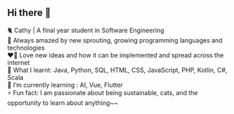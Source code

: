 ## Hi there 👋

🐈 Cathy | A final year student in Software Engineering <br>
💭 Always amazed by new sprouting, growing programming languages and technologies <br>
❤️‍🔥 Love new ideas and how it can be implemented and spread across the internet <br>
💙 What I learnt: Java, Python, SQL, HTML, CSS, JavaScript, PHP, Kotlin, C#, Scala <br>
🌱 I’m currently learning : AI, Vue, Flutter <br>
⚡ Fun fact: I am passionate about being sustainable, cats, and the opportunity to learn about anything~~

<!-- 
👯 I’m looking to collaborate on ...
🤔 I’m looking for help with ...
💬 Ask me about ...
📫 How to reach me: sey948@gmail.com
-->
